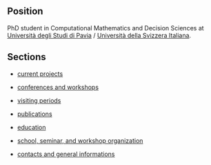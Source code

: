 ## Position 

PhD student in Computational Mathematics and Decision Sciences at [Università degli Studi di Pavia](https://web.unipv.it/) / [Università della Svizzera Italiana](https://www.usi.ch/it).


## Sections

* [current projects](/projects.html)

* [conferences and workshops](/conferences.html)

* [visiting periods](/visiting.html)

* [publications](/publications.html)

* [education](/education.html)

* [school, seminar, and workshop organization](/organization.html)

* [contacts and general informations](/contacts.html)



<!--- ## Teaching and Tutoring activity --->
<!--- panno --->
<!--- gabor --->
<!--- tutor per algebra e geometria --->


